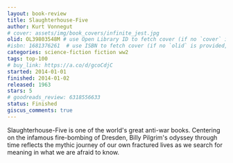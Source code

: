 ```yaml
---
layout: book-review
title: Slaughterhouse-Five
author: Kurt Vonnegut
# cover: assets/img/book_covers/infinite_jest.jpg
olid: OL39803548M # use Open Library ID to fetch cover (if no `cover` is provided)
#isbn: 1681376261  # use ISBN to fetch cover (if no `olid` is provided, dashes are optional)
categories: science-fiction fiction ww2
tags: top-100
# buy_link: https://a.co/d/gcoCdjC
started: 2014-01-01
finished: 2014-01-02
released: 1963
stars: 5
# goodreads_review: 6318556633
status: Finished
giscus_comments: true
---
```


Slaughterhouse-Five is one of the world's great anti-war books. Centering on the infamous fire-bombing of Dresden, Billy Pilgrim's odyssey through time reflects the mythic journey of our own fractured lives as we search for meaning in what we are afraid to know.
